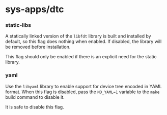 # sys-apps/dtc

### static-libs
A statically linked version of the `libfdt` library is built and installed by default, so this flag does nothing when enabled. If disabled, the library will be removed before installation.

This flag should only be enabled if there is an explicit need for the static library.

### yaml
Use the `libyaml` library to enable support for device tree encoded in YAML format. When this flag is disabled, pass the `NO_YAML=1` variable to the `make` build command to disable it.

It is safe to disable this flag.
